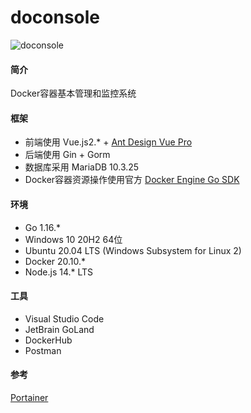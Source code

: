 # doconsole

![doconsole](https://images.gitee.com/uploads/images/2021/0523/105956_4bd20cef_1588908.png "logo.png")

#### 简介

Docker容器基本管理和监控系统

#### 框架

* 前端使用 Vue.js2.* + [Ant Design Vue Pro](https://github.com/vueComponent/ant-design-vue-pro)
* 后端使用 Gin + Gorm
* 数据库采用 MariaDB 10.3.25
* Docker容器资源操作使用官方 [Docker Engine Go SDK](https://docs.docker.com/engine/api/sdk/)

#### 环境

* Go 1.16.*
* Windows 10 20H2 64位
* Ubuntu 20.04 LTS (Windows Subsystem for Linux 2)
* Docker 20.10.*
* Node.js 14.* LTS

#### 工具

* Visual Studio Code
* JetBrain GoLand
* DockerHub
* Postman

#### 参考

[Portainer](https://github.com/portainer/portainer)